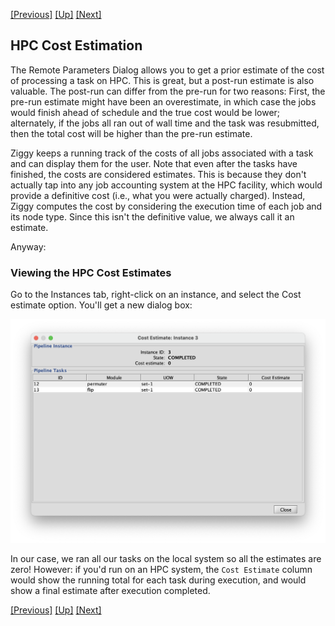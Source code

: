 [[Previous]](remote-dialog.md)
[[Up]](advanced-topics.md)
[[Next]](delete-tasks.md)

## HPC Cost Estimation

The Remote Parameters Dialog allows you to get a prior estimate of the cost of processing a task on HPC. This is great, but a post-run estimate is also valuable. The post-run can differ from the pre-run for two reasons: First, the pre-run estimate might have been an overestimate, in which case the jobs would finish ahead of schedule and the true cost would be lower; alternately, if the jobs all ran out of wall time and the task was resubmitted, then the total cost will be higher than the pre-run estimate. 

Ziggy keeps a running track of the costs of all jobs associated with a task and can display them for the user. Note that even after the tasks have finished, the costs are considered estimates. This is because they don't actually tap into any job accounting system at the HPC facility, which would provide a definitive cost (i.e., what you were actually charged). Instead, Ziggy computes the cost by considering the execution time of each job and its node type. Since this isn't the definitive value, we always call it an estimate. 

Anyway:

### Viewing the HPC Cost Estimates

Go to the Instances tab, right-click on an instance, and select the Cost estimate option. You'll get a new dialog box:

![](images/hpc-cost-est.png)

In our case, we ran all our tasks on the local system so all the estimates are zero! However: if you'd run on an HPC system, the `Cost Estimate` column would show the running total for each task during execution, and would show a final estimate after execution completed. 

[[Previous]](remote-dialog.md)
[[Up]](advanced-topics.md)
[[Next]](delete-tasks.md)
